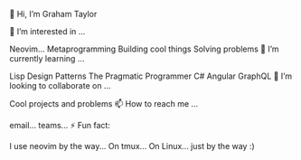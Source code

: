 👋 Hi, I’m Graham Taylor

👀 I’m interested in ...

Neovim...
Metaprogramming
Building cool things
Solving problems
🌱 I’m currently learning ...

Lisp
Design Patterns
The Pragmatic Programmer
C#
Angular
GraphQL
💞️ I’m looking to collaborate on ...

Cool projects and problems
📫 How to reach me ...

email... teams...
⚡ Fun fact:

I use neovim by the way... On tmux... On Linux... just by the way :)

<!---
Rabb1T-762/Rabb1T-762 is a ✨ special ✨ repository because its `README.md` (this file) appears on your GitHub profile.
You can click the Preview link to take a look at your changes.
--->
